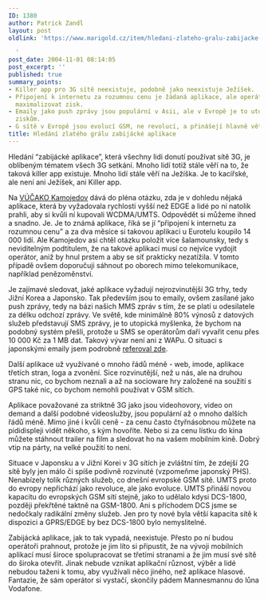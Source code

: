 ```yaml
---
ID: 1380
author: Patrick Zandl
layout: post
oldlink: 'https://www.marigold.cz/item/hledani-zlateho-gralu-zabijacke-aplikace

  '
post_date: 2004-11-01 08:14:05
post_excerpt: ''
published: true
summary_points:
- Killer app pro 3G sítě neexistuje, podobně jako neexistuje Ježíšek.
- Připojení k internetu za rozumnou cenu je žádaná aplikace, ale operátoři chtějí
  maximalizovat zisk.
- Emaily jako push zprávy jsou populární v Asii, ale v Evropě je to utopie kvůli SMS
  ziskům.
- G sítě v Evropě jsou evolucí GSM, ne revolucí, a přinášejí hlavně větší kapacitu.
title: Hledání zlatého grálu zabijácké aplikace
---
```


<p>
Hledání &#8220;zabijácké aplikace&#8221;, která všechny lidi donutí používat sítě 3G, je oblíbeným tématem všech 3G setkání. Mnoho lidí totiž stále věří na to, že taková killer app existuje. Mnoho lidí stále věří na Ježíška. Je to kacířské, ale není ani Ježíšek, ani Killer app. </p>

<p>
Na <a href="http://vucako.bloguje.cz/77602_item.php">VÚČAKO Kamojedov</a> dává do pléna otázku, zda je v dohledu nějaká aplikace, která by vyžadovala rychlosti vyšší než EDGE a lidé po ní natolik prahli, aby si kvůli ní kupovali WCDMA/UMTS. Odpovědět si můžeme ihned a snadno. Je. Je to známá aplikace, říká se jí &#8220;připojení k internetu za rozumnou cenu&#8221; a za dva měsíce si takovou aplikaci u Eurotelu koupilo 14 000 lidí. Ale Kamojedov asi chtěl otázku položit více šalamounsky, tedy s neviditelným podtitulem, že na takové aplikaci  musí co nejvíce vydojit operátor, aniž by hnul prstem a aby se síť prakticky nezatížila. V tomto případě ovšem doporučuji sáhnout po oborech mimo telekomunikace, například penězoměnství.</p>

<p>
Je zajímavé sledovat, jaké aplikace vyžadují nejrozvinutější 3G trhy, tedy Jižní Korea a Japonsko. Tak především jsou to emaily, ovšem zasílané jako push zprávy, tedy na bázi našich MMS zpráv s tím, že se platí u odesilatele za délku odchozí zprávy. Ve světě, kde minimálně 80% výnosů z datových služeb představují SMS zprávy, je to utopická myšlenka, že bychom na podobný systém přešli, protože u SMS se operátorům daří vyvařit cenu přes 10 000 Kč za 1 MB dat. Takový vývar není ani z WAPu. O situaci s japonskými emaily jsem podrobně <a href="/item/3g-tyden-situace-v-japonsku-email-a-emoji">referoval zde</a>.</p>

<p>
Další aplikace už využívané o mnoho řádů méně - web, imode, aplikace třetích stran, loga a zvonění. Sice rozvinutější, než u nás, ale na druhou stranu nic, co bychom neznali a až na socioware hry založené na soužití s GPS také nic, co bychom nemohli používat v GSM sítích. </p>

<p>
Aplikace považované za striktně 3G jako jsou videohovory, video on demand a další podobné videoslužby, jsou populární až o mnoho dalších řádů méně. Mimo jiné i kvůli ceně - za cenu často čtyřnásobnou můžete na pididispleji vidět někoho, s kým hovoříte. Nebo si za cenu lístku do kina můžete stáhnout trailer na film a sledovat ho na vašem mobilním kině. Dobrý vtip na párty, na velké použití to není. </p>

<p>
Situace v Japonsku a v Jižní Korei v 3G sítích je zvláštní tím, že zdejší 2G sítě byly jen málo či spíše podivně rozvinuté (vzpomeňme japonský PHS). Nenabízely tolik různých služeb, co dnešní evropské GSM sítě. UMTS proto do evropy nepřichází jako revoluce, ale jako evoluce. UMTS přináší novou kapacitu do evropských GSM sítí stejně, jako to udělalo kdysi DCS-1800, později překřtěné taktně na GSM-1800. Ani s příchodem DCS jsme se nedočkaly radikální změny služeb. Jen pro ty nové byla větší kapacita sítě k dispozici a GPRS/EDGE by bez DCS-1800 bylo nemyslitelné.</p>

<p>
Zabijácká aplikace, jak to tak vypadá, neexistuje. Přesto po ní budou operátoři prahnout, protože je jim líto si připustit, že na vývoji mobilních aplikací musí široce spolupracovat se třetími stranami a že jim musí své sítě do široka otevřít. Jinak nebude vznikat aplikační různost, výběr a lidé nebudou taženi k tomu, aby využívali něco jiného, než aplikace hlasové. Fantazie, že sám operátor si vystačí, skončily pádem Mannesmannu do lůna Vodafone.
</p>